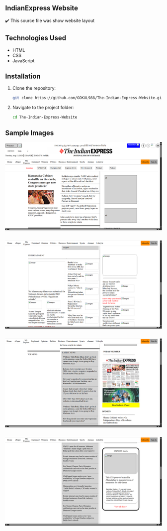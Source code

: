 ## IndianExpress Website 
✔️ This source file was show website layout 


## Technologies Used
- HTML
- CSS 
- JavaScript

## Installation
1. Clone the repository:
   ```bash
   git clone https://github.com/GOKUL988/The-Indian-Express-Website.git
   ```
2. Navigate to the project folder:
   ```bash
   cd The-Indian-Express-Website
   ```

## Sample Images 
![sample1](sample/sap1.png)
##
![sample2](sample/sap2.png)
##
![sample3](sample/sap3.png)
##
![sample4](sample/sap4.png)

